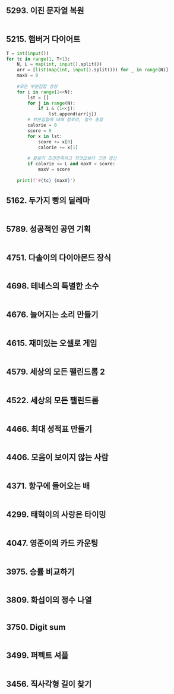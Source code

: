 ## 5293. 이진 문자열 복원

```python

```

## 5215. 햄버거 다이어트

```python
T = int(input())
for tc in range(1, T+1):
    N, L = map(int, input().split())
    arr = [list(map(int, input().split())) for _ in range(N)]
    maxV = 0
    
    #모든 부분집합 생성
    for i in range(1<<N): 
        lst = []
        for j in range(N):
            if i & (1<<j):
                lst.append(arr[j])
        # 부분집합에 대해 칼로리, 점수 총합
        calorie = 0
        score = 0
        for x in lst:
            score += x[0]
            calorie += x[1]
        
        # 칼로리 조건만족하고 최댓값보다 크면 갱신
        if calorie <= L and maxV < score:
            maxV = score
            
    print(f'#{tc} {maxV}')
```

## 5162. 두가지 빵의 딜레마

```python
```

## 5789. 성공적인 공연 기획

```python

```

## 4751. 다솔이의 다이아몬드 장식

```python

```

## 4698. 테네스의 특별한 소수

```python

```

## 4676. 늘어지는 소리 만들기

```python

```

## 4615. 재미있는 오셀로 게임

```python

```

## 4579. 세상의 모든 팰린드롬 2

```python

```

## 4522. 세상의 모든 팰린드롬

```python

```

## 4466. 최대 성적표 만들기

```python

```

## 4406. 모음이 보이지 않는 사람

```python

```

## 4371. 항구에 들어오는 배

```python

```

## 4299. 태혁이의 사랑은 타이밍

```python

```

## 4047. 영준이의 카드 카운팅

```python

```

## 3975. 승률 비교하기

```python

```

## 3809. 화섭이의 정수 나열

```python

```

## 3750. Digit sum

```python

```

## 3499. 퍼펙트 셔플

```python

```

## 3456. 직사각형 길이 찾기

```python

```

